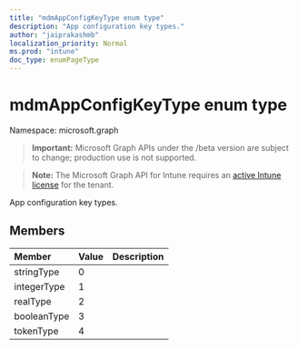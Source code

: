 ```yaml
---
title: "mdmAppConfigKeyType enum type"
description: "App configuration key types."
author: "jaiprakashmb"
localization_priority: Normal
ms.prod: "intune"
doc_type: enumPageType
---
```


# mdmAppConfigKeyType enum type

Namespace: microsoft.graph

> **Important:** Microsoft Graph APIs under the /beta version are subject to change; production use is not supported.

> **Note:** The Microsoft Graph API for Intune requires an [active Intune license](https://go.microsoft.com/fwlink/?linkid=839381) for the tenant.

App configuration key types.

## Members
|Member|Value|Description|
|:---|:---|:---|
|stringType|0||
|integerType|1||
|realType|2||
|booleanType|3||
|tokenType|4||

